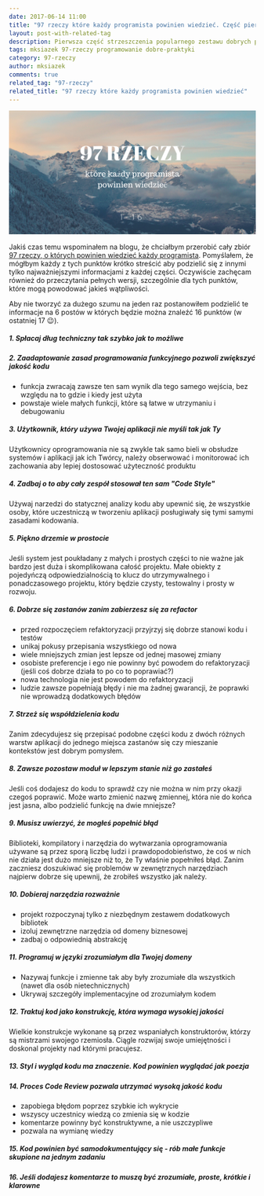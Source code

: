 ```yaml
---
date: 2017-06-14 11:00
title: "97 rzeczy które każdy programista powinien wiedzieć. Część pierwsza (1-16)"
layout: post-with-related-tag
description: Pierwsza część strzeszczenia popularnego zestawu dobrych praktyk stworzonych przez najlepszych programistów
tags: mksiazek 97-rzeczy programowanie dobre-praktyki
category: 97-rzeczy
author: mksiazek
comments: true
related_tag: "97-rzeczy"
related_title: "97 rzeczy które każdy programista powinien wiedzieć"
---
```


![97 rzeczy](/assets/images/2017/06/97rzeczy/1.png)

Jakiś czas temu wspominałem na blogu, że chciałbym przerobić cały zbiór [97 rzeczy, o których powinien wiedzieć każdy
programista](http://programmer.97things.oreilly.com/wiki/index.php/97_Things_Every_Programmer_Should_Know). Pomyślałem,
że mógłbym każdy z tych punktów krótko streścić aby podzielić się z innymi tylko najważniejszymi informacjami z każdej
części. Oczywiście zachęcam również do przeczytania pełnych wersji, szczególnie dla tych punktów, które mogą powodować
jakieś wątpliwości.

Aby nie tworzyć za dużego szumu na jeden raz postanowiłem podzielić te informacje na 6 postów w których będzie można
znaleźć 16 punktów (w ostatniej 17 :wink:). 

<div class="feat"></div>

##### 1. Spłacaj dług techniczny tak szybko jak to możliwe

##### 2. Zaadaptowanie zasad programowania funkcyjnego pozwoli zwiększyć jakość kodu
- funkcja zwracają zawsze ten sam wynik dla tego samego wejścia, bez względu na to gdzie i kiedy jest użyta
- powstaje wiele małych funkcji, które są łatwe w utrzymaniu i debugowaniu

##### 3. Użytkownik, który używa Twojej aplikacji nie myśli tak jak Ty
Użytkownicy oprogramowania nie są zwykle tak samo bieli w obsłudze systemów i aplikacji jak ich Twórcy, należy obserwować
i monitorować ich zachowania aby lepiej dostosować użyteczność produktu

##### 4. Zadbaj o to aby cały zespół stosował ten sam "Code Style"
Używaj narzedzi do statycznej analizy kodu aby upewnić się, że wszystkie osoby, które uczestniczą w tworzeniu aplikacji
posługiwały się tymi samymi zasadami kodowania.

##### 5. Piękno drzemie w prostocie
Jeśli system jest poukładany z małych i prostych części to nie ważne jak bardzo jest duża i skomplikowana całość projektu.
Małe obiekty z pojedyńczą odpowiedzialnością to klucz do utrzymywalnego i ponadczasowego projektu, który będzie czysty,
testowalny i prosty w rozwoju.

##### 6. Dobrze się zastanów zanim zabierzesz się za refactor
- przed rozpoczęciem refaktoryzacji przyjrzyj się dobrze stanowi kodu i testów
- unikaj pokusy przepisania wszystkiego od nowa
- wiele mniejszych zmian jest lepsze od jednej masowej zmiany
- osobiste preferencje i ego nie powinny być powodem do refaktoryzacji (jeśli coś dobrze działa to po co to poprawiać?)
- nowa technologia nie jest powodem do refaktoryzacji
- ludzie zawsze popełniają błędy i nie ma żadnej gwarancji, że poprawki nie wprowadzą dodatkowych błędów

##### 7. Strzeż się współdzielenia kodu
Zanim zdecydujesz się przepisać podobne części kodu z dwóch różnych warstw aplikacji do jednego miejsca zastanów się czy
mieszanie kontekstów jest dobrym pomysłem.

##### 8. Zawsze pozostaw moduł w lepszym stanie niż go zastałeś
Jeśli coś dodajesz do kodu to sprawdź czy nie można w nim przy okazji czegoś poprawić. Może warto zmienić nazwę zmiennej,
która nie do końca jest jasna, albo podzielić funkcję na dwie mniejsze?

##### 9. Musisz uwierzyć, że mogłeś popełnić błąd
Biblioteki, kompilatory i narzędzia do wytwarzania oprogramowania używane są przez sporą liczbę ludzi i prawdopodobieństwo,
że coś w nich nie działa jest dużo mniejsze niż to, że Ty właśnie popełniłeś błąd. Zanim zaczniesz doszukiwać się problemów
w zewnętrznych narzędziach najpierw dobrze się upewnij, że zrobiłeś wszystko jak należy.

##### 10. Dobieraj narzędzia rozważnie
- projekt rozpoczynaj tylko z niezbędnym zestawem dodatkowych bibliotek
- izoluj zewnętrzne narzędzia od domeny biznesowej
- zadbaj o odpowiednią abstrakcję

##### 11. Programuj w języki zrozumiałym dla Twojej domeny
- Nazywaj funkcje i zmienne tak aby były zrozumiałe dla wszystkich (nawet dla osób nietechnicznych)
- Ukrywaj szczegóły implementacyjne od zrozumiałym kodem

##### 12. Traktuj kod jako konstrukcję, która wymaga wysokiej jakości
Wielkie konstrukcje wykonane są przez wspaniałych konstruktorów, którzy są mistrzami swojego rzemiosła. Ciągle rozwijaj
swoje umiejętności i doskonal projekty nad którymi pracujesz.

##### 13. Styl i wygląd kodu ma znaczenie. Kod powinien wyglądać jak poezja

##### 14. Proces Code Review pozwala utrzymać wysoką jakość kodu
- zapobiega błędom poprzez szybkie ich wykrycie
- wszyscy uczestnicy wiedzą co zmienia się w kodzie
- komentarze powinny być konstruktywne, a nie uszczypliwe
- pozwala na wymianę wiedzy

##### 15. Kod powinien być samodokumentujący się - rób małe funkcje skupione na jednym zadaniu

##### 16. Jeśli dodajesz komentarze to muszą być zrozumiałe, proste, krótkie i klarowne

